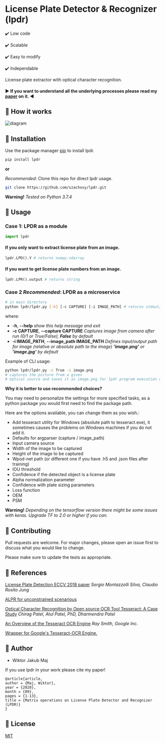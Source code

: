 # License Plate Detector & Recognizer (lpdr)

:heavy_check_mark: Low code

:heavy_check_mark: Scalable

:heavy_check_mark: Easy to modify

:heavy_check_mark: Independable

License plate extractor with optical character recognition.


#### :arrow_forward: If you want to understand all the underlying processes please read my [paper](https://www.researchgate.net/publication/344154400_Matrix_operations_on_License_Plate_Detector_and_Recognizer_LPDR) on it. :arrow_backward:

## :rocket: How it works
![diagram](https://github.com/szachovy/lpdr/blob/master/test_images/diagram.png)

## :rocket: Installation

Use the package manager [pip](https://pip.pypa.io/en/stable/) to install lpdr.

```bash
pip install lpdr
```
**or**

_Recommended_: Clone this repo for direct lpdr usage. 

```bash
git clone https://github.com/szachovy/lpdr.git
```

**Warning!**
_Tested on Python 3.7.4_

## :rocket: Usage
### Case 1: LPDR as a module
```python
import lpdr
```
#### If you only want to extract license plate from an image.
```python
lpdr.LPD().Y # returns numpy.ndarray
```
#### If you want to get license plate numbers from an image.
```python
lpdr.LPR().output # returns string
```
### Case 2 _Recommended_: LPDR as a microservice

```bash
# in main directory
python lpdr/lpdr.py [-h] [-c CAPTURE] [-i IMAGE_PATH] # returns stdout/stderr
```
where:

  - **-h**, **--help**            _show this help message and exit_
  - **-c CAPTURE**, **--capture CAPTURE** _Captures image from camera after run (0/1 or True/False), **False** by default_
  - **-i IMAGE_PATH**, **--image_path IMAGE_PATH** _Defines input/output path for image (relative or absolute path to the image) **'image.png'** or **'image.jpg'** by default_


Example of CLI usage:
```bash
python lpdr/lpdr.py -c True -i image.png
# captures the picture from a given
# optical source and saves it as image.png for lpdr program execution operations.
```

**Why it is better to use recommended choices?**

You may need to personalize the settings for more specified tasks, as a python package you would first need to find the package path.

Here are the options available, you can change them as you wish.:
- Add tesseract utility for Windows (absolute path to tesseract.exe), it sometimes causes the problems on Windows machines if you do not add it.
- Defaults for argparser (capture / image_path)
- Input camera source
- Width of the image to be captured
- Height of the image to be captured
- Wpod-net path (or different one if you have .h5 and .json files after training)
- IOU threshold
- Confidence if the detected object is a license plate
- Alpha normalization parameter
- Confidence with plate sizing parameters
- Loss function
- OEM
- PSM

**Warning!**
_Depending on the tensorflow version there might be some issues with keras. Upgrade TF to 2.0 or higher if you can._

## :rocket: Contributing
Pull requests are welcome. For major changes, please open an issue first to discuss what you would like to change.

Please make sure to update the tests as appropriate.

## :rocket: References
[License Plate Detection ECCV 2018 paper](https://openaccess.thecvf.com/content_ECCV_2018/papers/Sergio_Silva_License_Plate_Detection_ECCV_2018_paper.pdf) _Sergio Montazzolli Silva, Claudio Rosito Jung_

[ALPR for unconstrained scenarious](https://github.com/sergiomsilva/alpr-unconstrained)

[Optical Character Recognition by Open source OCR Tool Tesseract: A Case Study](https://www.researchgate.net/profile/Chirag_Patel27/publication/235956427_Optical_Character_Recognition_by_Open_source_OCR_Tool_Tesseract_A_Case_Study/links/00463516fa43a64739000000.pdf) _Chirag Patel, Atul Patel, PhD, Dharmendra Patel_

[An Overview of the Tesseract OCR Engine](https://static.googleusercontent.com/media/research.google.com/en//pubs/archive/33418.pdf) _Ray Smith, Google Inc._

[Wrapper for Google's Tesseract-OCR Engine.](https://github.com/madmaze/pytesseract)

## :rocket: Author
- Wiktor Jakub Maj

If you use lpdr in your work please cite my paper!

```
@article{article,
author = {Maj, Wiktor},
year = {2020},
month = {09},
pages = {1-13},
title = {Matrix operations on License Plate Detector and Recognizer (LPDR)}
}

```

## :rocket: License
[MIT](https://opensource.org/licenses/MIT)
